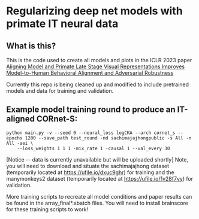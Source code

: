 
# Regularizing deep net models with primate IT neural data

## What is this?

This is the code used to create all models and plots in the ICLR 2023 paper [Aligning Model and Primate Late Stage Visual Representations Improves Model-to-Human Behavioral Alignment and Adversarial Robustness](https://openreview.net/forum?id=SMYdcXjJh1q)

Currently this repo is being cleaned up and modified to include pretrained models and data for training and validation.

## Example model training round to produce an IT-aligned CORnet-S:

```
python main.py -v --seed 0 --neural_loss logCKA --arch cornet_s --epochs 1200 --save_path test_round -nd sachimajajhongpublic -s All -n All -aei \
    --loss_weights 1 1 1 -mix_rate 1 -causal 1 --val_every 30
```

[Notice -- data is currently unavailable but will be uploaded shortly]
Note, you will need to download and situate the sachimajajhong dataset (temporarily located at https://ufile.io/dxuc9ghr) for training and the manymonkeys2 dataset (temporarily located at https://ufile.io/1v28f7vy) for validation.

More training scripts to recreate all model conditions and paper results can be found in the array_final*.sbatch files. You will need to install brainscore for these training scripts to work!
